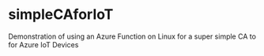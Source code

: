 # simpleCAforIoT
Demonstration of using an Azure Function on Linux for a super simple CA to for Azure IoT Devices
